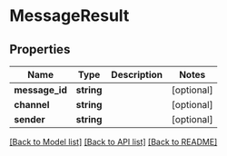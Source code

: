 # MessageResult

## Properties
Name | Type | Description | Notes
------------ | ------------- | ------------- | -------------
**message_id** | **string** |  | [optional] 
**channel** | **string** |  | [optional] 
**sender** | **string** |  | [optional] 

[[Back to Model list]](../README.md#documentation-for-models) [[Back to API list]](../README.md#documentation-for-api-endpoints) [[Back to README]](../README.md)


